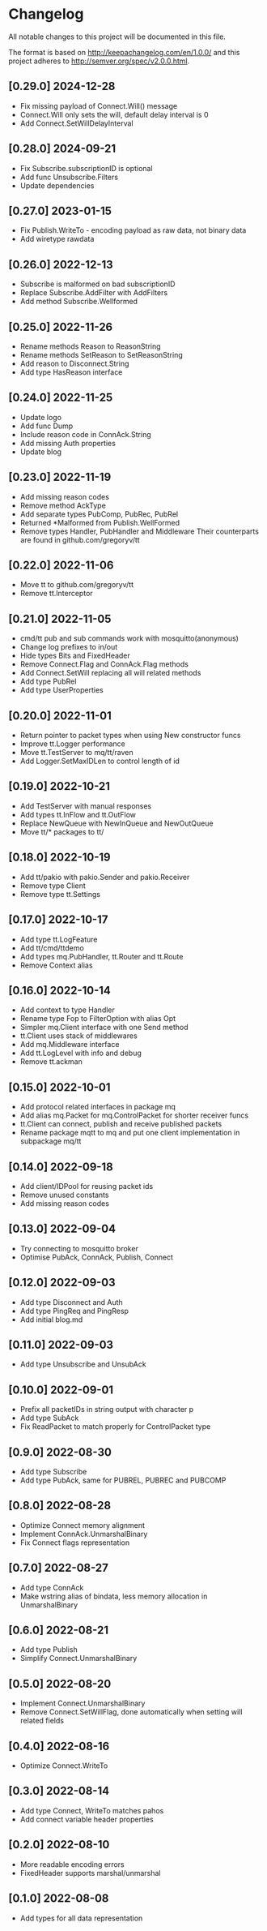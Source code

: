 # Changelog
All notable changes to this project will be documented in this file.

The format is based on http://keepachangelog.com/en/1.0.0/
and this project adheres to http://semver.org/spec/v2.0.0.html.

## [0.29.0] 2024-12-28

- Fix missing payload of Connect.Will() message
- Connect.Will only sets the will, default delay interval is 0
- Add Connect.SetWillDelayInterval

## [0.28.0] 2024-09-21

- Fix Subscribe.subscriptionID is optional
- Add func Unsubscribe.Filters
- Update dependencies

## [0.27.0] 2023-01-15

- Fix Publish.WriteTo - encoding payload as raw data, not binary data
- Add wiretype rawdata

## [0.26.0] 2022-12-13

- Subscribe is malformed on bad subscriptionID
- Replace Subscribe.AddFilter with AddFilters
- Add method Subscribe.Wellformed

## [0.25.0] 2022-11-26

- Rename methods Reason to ReasonString
- Rename methods SetReason to SetReasonString
- Add reason to Disconnect.String
- Add type HasReason interface

## [0.24.0] 2022-11-25

- Update logo
- Add func Dump
- Include reason code in ConnAck.String
- Add missing Auth properties
- Update blog

## [0.23.0] 2022-11-19

- Add missing reason codes
- Remove method AckType
- Add separate types PubComp, PubRec, PubRel
- Returned *Malformed from Publish.WellFormed
- Remove types Handler, PubHandler and Middleware
  Their counterparts are found in github.com/gregoryv/tt

## [0.22.0] 2022-11-06

- Move tt to github.com/gregoryv/tt
- Remove tt.Interceptor

## [0.21.0] 2022-11-05

- cmd/tt pub and sub commands work with mosquitto(anonymous)
- Change log prefixes to in/out
- Hide types Bits and FixedHeader
- Remove Connect.Flag and ConnAck.Flag methods
- Add Connect.SetWill replacing all will related methods
- Add type PubRel
- Add type UserProperties

## [0.20.0] 2022-11-01

- Return pointer to packet types when using New constructor funcs
- Improve tt.Logger performance
- Move tt.TestServer to mq/tt/raven
- Add Logger.SetMaxIDLen to control length of id

## [0.19.0] 2022-10-21

- Add TestServer with manual responses
- Add types tt.InFlow and tt.OutFlow
- Replace NewQueue with NewInQueue and NewOutQueue
- Move tt/* packages to tt/

## [0.18.0] 2022-10-19

- Add tt/pakio with pakio.Sender and pakio.Receiver
- Remove type Client
- Remove type tt.Settings

## [0.17.0] 2022-10-17

- Add type tt.LogFeature
- Add tt/cmd/ttdemo
- Add types mq.PubHandler, tt.Router and tt.Route
- Remove Context alias

## [0.16.0] 2022-10-14

- Add context to type Handler
- Rename type Fop to FilterOption with alias Opt
- Simpler mq.Client interface with one Send method
- tt.Client uses stack of middlewares
- Add mq.Middleware interface
- Add tt.LogLevel with info and debug
- Remove tt.ackman

## [0.15.0] 2022-10-01

- Add protocol related interfaces in package mq
- Add alias mq.Packet for mq.ControlPacket for shorter receiver funcs
- tt.Client can connect, publish and receive published packets
- Rename package mqtt to mq and put one client implementation in
  subpackage mq/tt

## [0.14.0] 2022-09-18

- Add client/IDPool for reusing packet ids
- Remove unused constants
- Add missing reason codes

## [0.13.0] 2022-09-04

- Try connecting to mosquitto broker
- Optimise PubAck, ConnAck, Publish, Connect

## [0.12.0] 2022-09-03

- Add type Disconnect and Auth
- Add type PingReq and PingResp
- Add initial blog.md

## [0.11.0] 2022-09-03

- Add type Unsubscribe and UnsubAck

## [0.10.0] 2022-09-01

- Prefix all packetIDs in string output with character p
- Add type SubAck
- Fix ReadPacket to match properly for ControlPacket type

## [0.9.0] 2022-08-30

- Add type Subscribe
- Add type PubAck, same for PUBREL, PUBREC and PUBCOMP

## [0.8.0] 2022-08-28

- Optimize Connect memory alignment
- Implement ConnAck.UnmarshalBinary
- Fix Connect flags representation

## [0.7.0] 2022-08-27

- Add type ConnAck
- Make wstring alias of bindata, less memory allocation in
  UnmarshalBinary

## [0.6.0] 2022-08-21

- Add type Publish
- Simplify Connect.UnmarshalBinary

## [0.5.0] 2022-08-20

- Implement Connect.UnmarshalBinary
- Remove Connect.SetWillFlag, done automatically when setting will
  related fields

## [0.4.0] 2022-08-16

- Optimize Connect.WriteTo 

## [0.3.0] 2022-08-14

- Add type Connect, WriteTo matches pahos
- Add connect variable header properties

## [0.2.0] 2022-08-10

- More readable encoding errors
- FixedHeader supports marshal/unmarshal

## [0.1.0] 2022-08-08

- Add types for all data representation
